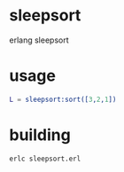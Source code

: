 # sleepsort
erlang sleepsort

# usage
``` erlang
L = sleepsort:sort([3,2,1])
```

# building
``` sh
erlc sleepsort.erl
```
